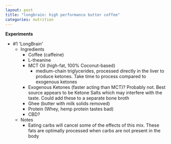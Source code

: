 ```yaml
---
layout: post
title: "longbrain: high performance butter coffee"
categories: nutrition
---
```


**Experiments**

* \#1 'LongBrain'
  * Ingredients
    * Coffee (caffeine)
    * L-theanine
    * MCT Oil (high-fat, 100% Coconut-based)
      * medium-chain triglycerides, processed directly in the liver to produce ketones. Take time to process compared to exogenous ketones
    * Exogenous Ketones (faster acting than MCT)? Probably not.  Best source appears to be Ketone Salts which may interfere with the taste.  Could add these to a separate bone broth
    * Ghee (butter with milk solids removed)
    * Protein (Whey, hemp protein tastes bad)
    * CBD?
  * Notes
    * Eating carbs will cancel some of the effects of this mix.  These fats are optimally processed when carbs are not present in the body
